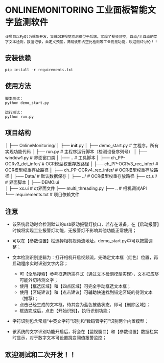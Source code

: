 # ONLINEMONITORING 工业面板智能文字监测软件

    该项目以PyQt为框架开发，集成OCR视觉监测模型于后端，实现了视频监控，自动/半自动的文字文本检测，数据记录，自定义预警，简易波形占空比检测等工业视觉功能，欢迎测试讨论！！

## 安装依赖

    pip install -r requirements.txt
    
## 使用方法

    脚本测试：
    python demo_start.py

    运行测试：
    python run.py

## 项目结构
│
├── OnlineMonitoring/
│   ├── __init__.py
│   ├── demo_start.py      # 主程序，所有实现功能代码
│   ├── run.py             # 主程序运行脚本（检测设备序列号）
│   ├── window1.py         # 界面窗口类
│   ├── ..                 # 工具脚本
│   ├── ch_PP-OCRv3_det_infer/        # OCR模型权重存放路径
│   ├── ch_PP-OCRv3_rec_infer/        # OCR模型权重存放路径
│   ├── ch_PP-OCRv4_rec_infer/        # OCR模型权重存放路径
│   ├── Data/        # 默认数据保存
│   ├── ../          # OCR模型权重存放路径
├── qt_ui/           # 界面脚本
│   ├── DEMO.ui      
│   ├── xx.ui      # qt界面文件
├── multi_threading.py
├── ..                     # 相机调试API     
└── requirements.txt       # 项目依赖文件

## 注意

* 该系统启动时会检测默认的usb驱动报警灯接口，若存在设备，在【启动报警】时候将实现工业报警灯功能，无报警灯不影响其他功能正常使用；

* 可以在【参数设置】栏选择相机视频流地址，demo_start.py中可以按需调整；

* 文本检测识别逻辑为：打开相机开启视频流，先确定文本框（红色）位置，再启动程序实时识别文字内容；
    * 可【全局搜索】参考框选所需样式（通过文本检测模型实现），文本框应尽可能外切待测文字；
    * 使用【框选区域】和【四点区域】可完全手动框选文本框；
    * 使用【区域建议】和【点击建议】可辅助快速找到锚定区域的待测文本（推荐）；
    * 点击已经生成的文本框，待其变为蓝色被选状态，即可【删除区域】；
    * 框选完成后，点击【开始识别】，执行识别功能；

* 字符识别包含常规“中英文字符”识别和“数码管字符”识别两个内置模型；

* 该系统的文字识别功能开启后，将会在【监视窗口】和【参数设置】数据栏实时显示，对于数字文本可设置跳变阈值报警监控；

## 欢迎测试和二次开发！！
